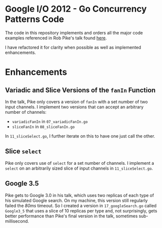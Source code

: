 # Google I/O 2012 - Go Concurrency Patterns Code
The code in this repository implements and orders all the major code examples referenced in Rob Pike's talk found [here](https://www.youtube.com/watch?v=f6kdp27TYZs).

I have refactored it for clarity when possible as well as implemented enhancements.

# Enhancements

## Variadic and Slice Versions of the `fanIn` Function

In the talk, Pike only covers a version of `fanIn` with a set number of two input channels. I implement two versions that can accept an arbitrary number of channels:
* `variadicFanIn` in `07_variadicFanIn.go` 
* `sliceFanIn` in `08_sliceFanIn.go`

In `11_sliceSelect.go`, I further iterate on this to have one just call the other.

## Slice `select`

Pike only covers use of `select` for a set number of channels. I implement a `select` on an arbitrarily sized slice of input channels in `11_sliceSelect.go`.

## Google 3.5

Pike gets to Google 3.0 in his talk, which uses two replicas of each type of his simulated Google search. On my machine, this version still regularly failed the _80ms_ timeout. So I created a version in `17_googleSearch.go` called `Google3_5` that uses a slice of 10 replicas per type and, not surprisingly, gets better performance than Pike's final version in the talk, sometimes sub-millisecond.